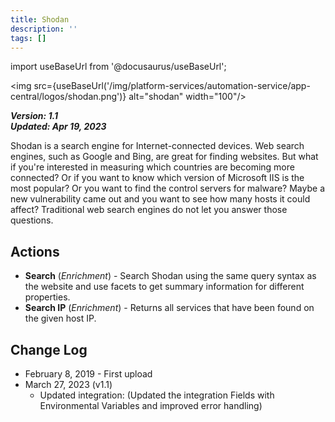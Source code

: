 ```yaml
---
title: Shodan
description: ''
tags: []
---
```

import useBaseUrl from '@docusaurus/useBaseUrl';

<img src={useBaseUrl('/img/platform-services/automation-service/app-central/logos/shodan.png')} alt="shodan" width="100"/>

***Version: 1.1  
Updated: Apr 19, 2023***

Shodan is a search engine for Internet-connected devices. Web search engines, such as Google and Bing, are great for finding websites. But what if you're interested in measuring which countries are becoming more connected? Or if you want to know which version of Microsoft IIS is the most popular? Or you want to find the control servers for malware? Maybe a new vulnerability came out and you want to see how many hosts it could affect? Traditional web search engines do not let you answer those questions.

## Actions

* **Search** (*Enrichment*) - Search Shodan using the same query syntax as the website and use facets to get summary information for different properties.
* **Search IP** (*Enrichment*) - Returns all services that have been found on the given host IP.

## Change Log

* February 8, 2019 - First upload
* March 27, 2023 (v1.1)
	+ Updated integration: (Updated the integration Fields with Environmental Variables and improved error handling)
